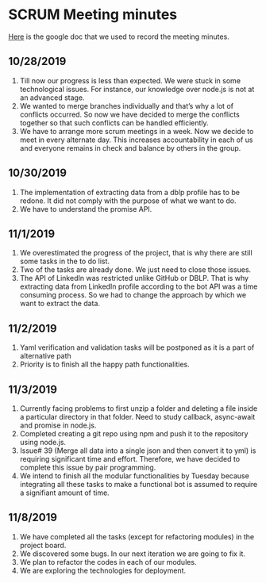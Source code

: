 # SCRUM Meeting minutes
[Here](https://docs.google.com/document/d/1WSpF12QC6ngRVm-wY1Dg5f6evlgZ2TMK4O29R8ocZuU/edit?usp=sharing) is the google doc that we  used to record the meeting minutes.

## 10/28/2019
1. Till now our progress is less than expected. We were stuck in some technological issues. For instance, our knowledge over node.js is not at an advanced stage.  
2. We wanted to merge branches individually and that’s why a lot of conflicts occurred. So now we have decided to merge the conflicts together so that such conflicts can be handled efficiently.
3. We have to arrange more scrum meetings in a week. Now we decide to meet in every alternate day. This increases accountability in each of us and everyone remains in check and balance by others in the group.

## 10/30/2019
1. The implementation of extracting data from a dblp profile has to be redone. It did not comply with the purpose of what we want to do.
2. We have to understand the promise API.

## 11/1/2019
1. We overestimated the progress of the project, that is why there are still some tasks in the to do list. 
2. Two of the tasks are already done. We just need to close those issues.
3. The API of LinkedIn was restricted unlike GitHub or DBLP. That is why extracting data from LinkedIn profile according to the bot API was a time consuming process. So we had to change the approach by which we want to extract the data. 

## 11/2/2019
1. Yaml verification and validation tasks will be postponed as it is a part of alternative path
2. Priority is to finish all the happy path functionalities.

## 11/3/2019
1. Currently facing problems to first unzip a folder and deleting a file inside a particular directory in that folder. Need to study callback, async-await and promise in node.js.
2. Completed creating a git repo using npm and push it to the repository using node.js.
3. Issue# 39 (Merge all data into a single json and then convert it to yml) is requiring significant time and effort. Therefore, we have decided to complete this issue by pair programming.
4. We intend to finish all the modular functionalities by Tuesday because integrating all these tasks to make a functional bot is assumed to require a signifiant amount of time.

## 11/8/2019
1. We have completed all the tasks (except for refactoring modules) in the project board. 
2. We discovered some bugs. In our next iteration we are going to fix it.
3. We plan to refactor the codes in each of our modules.
4. We are exploring the technologies for deployment.


